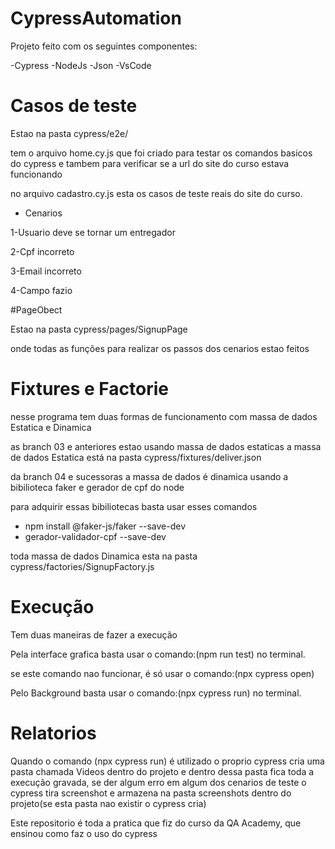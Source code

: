 # CypressAutomation

 Projeto feito com os seguintes componentes:

 -Cypress
 -NodeJs 
 -Json 
 -VsCode


# Casos de teste

Estao na pasta cypress/e2e/

tem o arquivo home.cy.js que foi criado para testar os comandos basicos do cypress e tambem para verificar se a url do site do curso estava funcionando

no arquivo cadastro.cy.js esta os casos de teste reais do site do curso.

- Cenarios 

1-Usuario deve se tornar um entregador

2-Cpf incorreto

3-Email incorreto

4-Campo fazio

#PageObect

Estao na pasta cypress/pages/SignupPage

onde todas as funções para realizar os passos dos cenarios estao feitos 

# Fixtures e Factorie

nesse programa tem duas formas de funcionamento com massa de dados Estatica e Dinamica 

as branch 03 e anteriores estao usando massa de dados estaticas
a massa de dados Estatica está na pasta cypress/fixtures/deliver.json

da branch 04 e sucessoras a massa de dados é dinamica 
usando a bibilioteca faker e gerador de cpf do node

para adquirir essas bibiliotecas basta usar esses comandos

- npm install @faker-js/faker --save-dev
- gerador-validador-cpf --save-dev

toda massa de dados Dinamica esta na pasta cypress/factories/SignupFactory.js

# Execução 

Tem duas maneiras de fazer a execução 

Pela interface grafica basta usar o comando:(npm run test) no terminal. 

se este comando nao funcionar, é só usar o comando:(npx cypress open)

Pelo Background basta usar o comando:(npx cypress run) no terminal.

# Relatorios 

Quando o comando (npx cypress run) é utilizado o proprio cypress cria uma pasta chamada Videos dentro do projeto e dentro dessa pasta fica toda a execução gravada, se der algum erro em algum dos cenarios de teste o cypress tira screenshot e armazena na pasta screenshots dentro do projeto(se esta pasta nao existir o cypress cria)



Este repositorio é toda a pratica que fiz do curso da QA Academy, que ensinou como faz o uso do cypress

